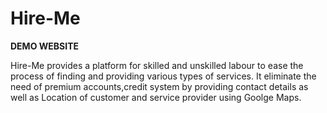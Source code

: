 # Hire-Me

**DEMO WEBSITE**

Hire-Me provides a platform for skilled and unskilled labour to ease the process of finding and providing various types of services.
It eliminate the need  of premium accounts,credit system by providing contact details as well as Location of customer and service provider using Goolge Maps.
